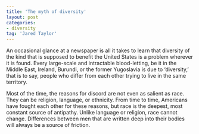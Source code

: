 ```yaml
---
title: 'The myth of diversity'
layout: post
categories:
- diversity
tag: 'Jared Taylor'
---
```


An occasional glance at a newspaper is all it takes to learn that diversity of the kind that is supposed to benefit the United States is a problem wherever it is found. Every large-scale and intractable blood-letting, be it in the Middle East, Ireland, Burundi, or the former Yugoslavia is due to ‘diversity,’ that is to say, people who differ from each other trying to live in the same territory.  
  
Most of the time, the reasons for discord are not even as salient as race. They can be religion, language, or ethnicity. From time to time, Americans have fought each other for these reasons, but race is the deepest, most constant source of antipathy. Unlike language or religion, race cannot change. Differences between men that are written deep into their bodies will always be a source of friction.